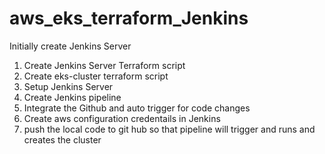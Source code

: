 # aws_eks_terraform_Jenkins

Initially create Jenkins Server

1. Create Jenkins Server Terraform script
2. Create eks-cluster terraform script
3. Setup Jenkins Server
4. Create Jenkins pipeline
5. Integrate the Github and auto trigger for code changes
6. Create aws configuration credentails in Jenkins
7. push the local code to git hub so that pipeline will trigger and runs and creates the cluster
